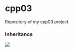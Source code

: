 # cpp03
Repository of my cpp03 project.
### Inheritance
![](https://progress-bar.dev/0?title=Score)
